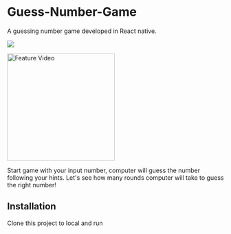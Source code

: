 # Guess-Number-Game
A guessing number game developed in React native.

![](https://img.shields.io/badge/React-Expo-green)

<img src="https://github.com/yahancheng/Guess-Number-Game/blob/main/ezgif.com-gif-maker.gif" alt="Feature Video" width="250"/>

Start game with your input number, computer will guess the number following your hints. Let's see how many rounds computer will take to guess the right number!

## Installation

Clone this project to local and run

```$ expo start
```